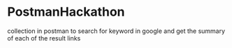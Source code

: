 # PostmanHackathon
collection in postman to search for keyword in google and get the summary of each of the result links 
